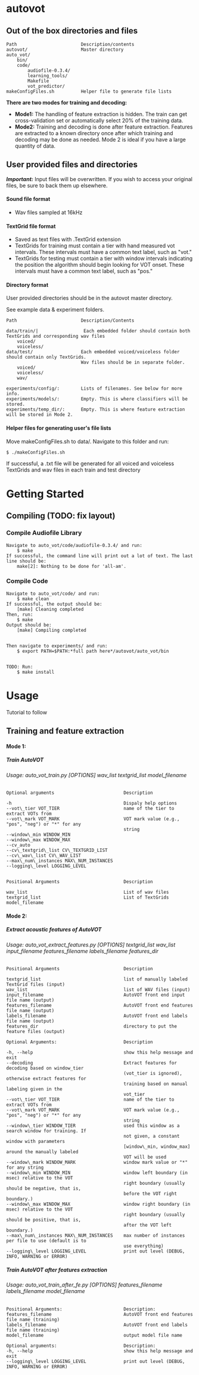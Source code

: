 autovot
=======
    
## Out of the box directories and files

    Path                        Description/contents
    autovot/                    Master directory
    auto_vot/                   
        bin/                    
        code/                   
            audiofile-0.3.4/    
            learning_tools/     
            Makefile            
            vot_predictor/
    makeConfigFiles.sh          Helper file to generate file lists
            
**There are two modes for training and decoding:**
* **Mode1:** The handling of feature extraction is hidden. The train can get cross-validation set or automatically select 20% of the training data.
* **Mode2:** Training and decoding is done after feature extraction. Features are extracted to a known directory once after which training and decoding may be done as needed. Mode 2 is ideal if you have a large quantity of data.

## User provided files and directories
***Important:*** Input files will be overwritten. If you wish to access your original files, be sure to back them up elsewhere.

#### Sound file format
* Wav files sampled at 16kHz

#### TextGrid file format
* Saved as text files with .TextGrid extension
* TextGrids for training must contain a tier with hand measured vot intervals. These intervals must have a common text label, such as "vot."
* TextGrids for testing must contain a tier with window intervals indicating the position the algorithm should begin looking for VOT onset. These intervals must have a common text label, such as "pos."

#### Directory format
User provided directories should be in the autovot master directory.

See example data & experiment folders.
    
    Path                        Description/Contents

    data/train/|                 Each embedded folder should contain both TextGrids and corresponding wav files
        voiced/
        voiceless/
    data/test/                  Each embedded voiced/voiceless folder should contain only TextGrids. 
                                Wav files should be in separate folder.
        voiced/
        voiceless/
        wav/
    
    experiments/config/:        Lists of filenames. See below for more info.
    experiments/models/:        Empty. This is where classifiers will be stored.
    experiments/temp_dir/:      Empty. This is where feature extraction will be stored in Mode 2.

#### Helper files for generating user's file lists
Move makeConfigFiles.sh to data/. Navigate to this folder and run:

    $ ./makeConfigFiles.sh
    
If successful, a .txt file will be generated for all voiced and voiceless TextGrids and wav files in each train and test directory
    
# Getting Started
## Compiling (TODO: fix layout)
### Compile Audiofile Library

    Navigate to auto_vot/code/audiofile-0.3.4/ and run:
        $ make
    If successful, the command line will print out a lot of text. The last line should be:
        make[2]: Nothing to be done for 'all-am'.

### Compile Code

    Navigate to auto_vot/code/ and run:
        $ make clean
    If successful, the output should be:
        [make] Cleaning completed
    Then, run:
        $ make
    Output should be:
        [make] Compiling completed
    

    Then navigate to experiments/ and run:
        $ export PATH=$PATH:*full path here*/autovot/auto_vot/bin
        
        
    TODO: Run:
        $ make install

# Usage
Tutorial to follow

## Training and feature extraction

#### Mode 1:
##### *Train AutoVOT*
###### Usage: auto\_vot\_train.py [OPTIONS] wav\_list textgrid\_list model_filename 

    Optional arguments                          Description
    
    -h                                          Dispaly help options
    --vot\_tier VOT_TIER                        name of the tier to extract VOTs from
    --vot\_mark VOT_MARK                        VOT mark value (e.g., "pos", "neg") or "*" for any
                                                string
    --window\_min WINDOW_MIN 
    --window\_max WINDOW_MAX
    --cv_auto
    --cv\_textgrid\_list CV\_TEXTGRID_LIST
    --cv\_wav\_list CV\_WAV_LIST
    --max\_num\_instances MAX\_NUM_INSTANCES
    --logging\_level LOGGING_LEVEL


    Positional Arguments                        Description
    
    wav_list                                    List of wav files
    textgrid_list                               List of TextGrids
    model_filename                              
                

#### Mode 2: 
##### *Extract acoustic features of AutoVOT*
###### Usage: auto\_vot\_extract\_features.py [OPTIONS] textgrid\_list wav\_list input\_filename features\_filename labels\_filename features_dir
    

    Positional Arguments                        Description
    
    textgrid_list                               list of manually labeled TextGrid files (input)
    wav_list                                    list of WAV files (input)
    input_filename                              AutoVOT front end input file name (output)
    features_filename                           AutoVOT front end features file name (output)
    labels_filename                             AutoVOT front end labels file name (output)
    features_dir                                directory to put the feature files (output)

    Optional Arguments:                         Description
    
    -h, --help                                  show this help message and exit
    --decoding                                  Extract features for decoding based on window_tier
                                                (vot_tier is ignored), otherwise extract features for
                                                training based on manual labeling given in the
                                                vot_tier
    --vot\_tier VOT_TIER                        name of the tier to extract VOTs from
    --vot\_mark VOT_MARK                        VOT mark value (e.g., "pos", "neg") or "*" for any
                                                string
    --window\_tier WINDOW_TIER                  used this window as a search window for training. If
                                                not given, a constant window with parameters
                                                [window\_min, window_max] around the manually labeled
                                                VOT will be used
    --window\_mark WINDOW_MARK                  window mark value or "*" for any string
    --window\_min WINDOW_MIN                    window left boundary (in msec) relative to the VOT
                                                right boundary (usually should be negative, that is,
                                                before the VOT right boundary.)
    --window\_max WINDOW_MAX                    window right boundary (in msec) relative to the VOT
                                                right boundary (usually should be positive, that is,
                                                after the VOT left boundary.)
    --max\_num\_instances MAX\_NUM_INSTANCES    max number of instances per file to use (default is to
                                                use everything)
    --logging\_level LOGGING_LEVEL              print out level (DEBUG, INFO, WARNING or ERROR)
                  

##### *Train AutoVOT after features extraction*
###### Usage: auto\_vot\_train\_after\_fe.py [OPTIONS] features\_filename labels\_filename model\_filename

    Positional Arguments:                       Description:
    features_filename                           AutoVOT front end features file name (training)
    labels_filename                             AutoVOT front end labels file name (training)
    model_filename                              output model file name

    Optional arguments:                         Description:
    -h, --help                                  show this help message and exit
    --logging\_level LOGGING_LEVEL              print out level (DEBUG, INFO, WARNING or ERROR)



